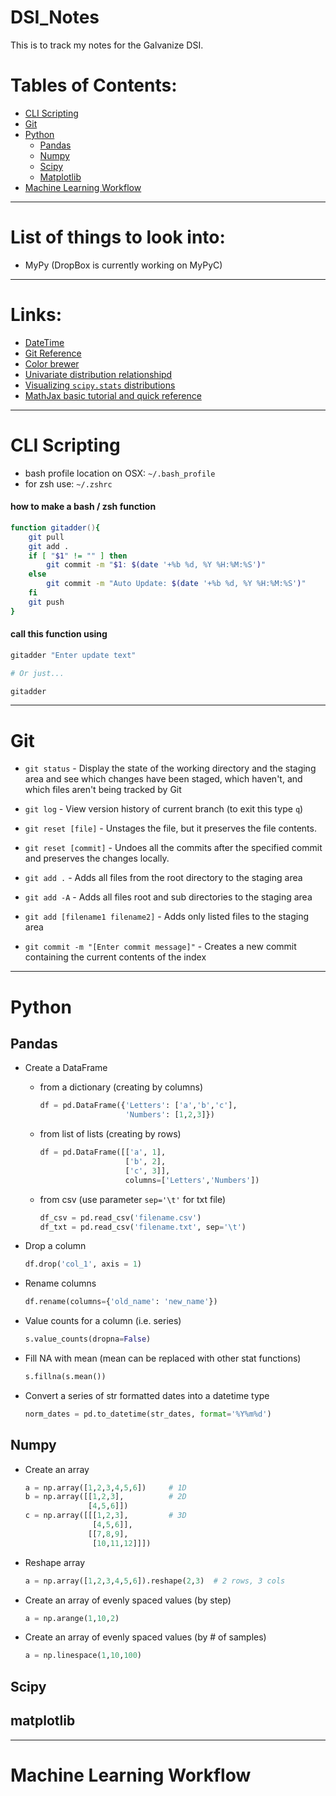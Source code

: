 # DSI_Notes
This is to track my notes for the Galvanize DSI.

# Tables of Contents:
* [CLI Scripting](#cli)
* [Git](#git)
* [Python](#python)
    * [Pandas](#pandas)
    * [Numpy](#numpy)
    * [Scipy](#scipy)
    * [Matplotlib](#matplot)
* [Machine Learning Workflow](#mlw)

______________________________________________

# List of things to look into:

* MyPy (DropBox is currently working on MyPyC)

______________________________________________

# Links:

* [DateTime](https://www.analyticsvidhya.com/blog/2020/05/datetime-variables-python-pandas/)
* [Git Reference](https://git-scm.com/docs)
* [Color brewer](https://colorbrewer2.org/#type=sequential&scheme=BuGn&n=3)
* [Univariate distribution relationshipd](http://www.math.wm.edu/~leemis/chart/UDR/UDR.html)
* [Visualizing `scipy.stats` distributions](https://stackoverflow.com/questions/37559470/what-do-all-the-distributions-available-in-scipy-stats-look-like)
* [MathJax basic tutorial and quick reference](https://math.meta.stackexchange.com/questions/5020/mathjax-basic-tutorial-and-quick-reference)

______________________________________________

# <a name="cli">CLI Scripting</a>
* bash profile location on OSX: `~/.bash_profile`
* for zsh use: `~/.zshrc`

#### how to make a bash / zsh function

```zsh
function gitadder(){
    git pull
    git add .
    if [ "$1" != "" ] then
        git commit -m "$1: $(date '+%b %d, %Y %H:%M:%S')"
    else
        git commit -m "Auto Update: $(date '+%b %d, %Y %H:%M:%S')"
    fi
    git push
}
```

#### call this function using

```zsh
gitadder "Enter update text"

# Or just...

gitadder
```

______________________________________________

# <a name="git">Git</a>

* `git status` - Display the state of the working directory and the staging area and see which changes have been staged, which haven't, and which files aren't being tracked by Git

* `git log` - View version history of current branch (to exit this type `q`)

* `git reset [file]` - Unstages the file, but it preserves the file contents.

* `git reset [commit]` - Undoes all the commits after the specified commit and preserves the changes locally.

* `git add .` - Adds all files from the root directory to the staging area

* `git add -A` - Adds all files root and sub directories to the staging area

* `git add [filename1 filename2]` - Adds only listed files to the staging area

* `git commit -m "[Enter commit message]"` - Creates a new commit containing the current contents of the index

______________________________________________

# <a name="python">Python</a>

## <a name="pandas">Pandas</a>
* Create a DataFrame
    * from a dictionary (creating by columns)

        ```python
        df = pd.DataFrame({'Letters': ['a','b','c'],
                           'Numbers': [1,2,3]})
        ```

    * from list of lists (creating by rows)

        ```python
        df = pd.DataFrame([['a', 1],
                           ['b', 2],
                           ['c', 3]],
                           columns=['Letters','Numbers'])
        ```

    * from csv (use parameter `sep='\t'` for txt file)

        ```python
        df_csv = pd.read_csv('filename.csv')
        df_txt = pd.read_csv('filename.txt', sep='\t')
        ```

* Drop a column

    ```python
    df.drop('col_1', axis = 1)
    ```

* Rename columns

    ```python
    df.rename(columns={'old_name': 'new_name'})
    ```

* Value counts for a column (i.e. series)

    ```python
    s.value_counts(dropna=False)
    ```

* Fill NA with mean (mean can be replaced with other stat functions)

    ```python
    s.fillna(s.mean())
    ```

* Convert a series of str formatted dates into a datetime type

    ```python
    norm_dates = pd.to_datetime(str_dates, format='%Y%m%d')
    ```

## <a name="numpy">Numpy</a>

* Create an array

    ```python
    a = np.array([1,2,3,4,5,6])     # 1D
    b = np.array([[1,2,3],          # 2D
                  [4,5,6]])
    c = np.array([[[1,2,3],         # 3D
                   [4,5,6]],
                  [[7,8,9],
                   [10,11,12]]])
    ```

* Reshape array

    ```python
    a = np.array([1,2,3,4,5,6]).reshape(2,3)  # 2 rows, 3 cols
    ```

* Create an array of evenly spaced values (by step)

    ```python
    a = np.arange(1,10,2)
    ```

* Create an array of evenly spaced values (by # of samples)

    ```python
    a = np.linespace(1,10,100)
    ```

## <a name="scipy">Scipy</a>


## <a name="matplot">matplotlib</a>

______________________________________________

# <a name="mlw">Machine Learning Workflow</a>